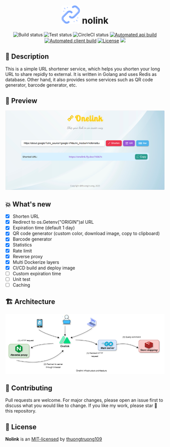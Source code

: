<div align="center">
    <h1><img src="public/logo.png" alt="logo"> nolink</h1>
    <img alt="Build status" src="https://img.shields.io/github/actions/workflow/status/thuongtruong1009/short1url/build.yml?logo=GitHub&label=build">
    <img alt="Test status" src="https://img.shields.io/github/actions/workflow/status/thuongtruong1009/short1url/test.yml?logo=GitHub&label=test">
    <img alt="CircleCI status" src="https://circleci.com/gh/circleci/circleci-docs.svg?style=svg">
    <a href="https://github.com/thuongtruong109/nolink/pkgs/container/nolink-api"><img alt="Automated api build" src="https://img.shields.io/docker/automated/thuongtruong1009/nolink-api?logo=Docker&label=server"></a>
    <a href="https://github.com/thuongtruong109/nolink/pkgs/container/nolink-client"><img alt="Automated client build" src="https://img.shields.io/docker/automated/thuongtruong1009/nolink-client?logo=Docker&label=client"></a>
    <a href="https://github.com/thuongtruong109/nolink/blob/main/LICENSE"><img alt="License" src="https://img.shields.io/github/license/thuongtruong109/nolink"></a>
    <a href="https://paypal.me/thuongtruong1009" rel="nofollow"><img src="https://img.shields.io/badge/Donate-PayPal-ff3f59.svg" style="max-width: 100%;"></a>
</div>

## 🌳 Description

This is a simple URL shortener service, which helps you shorten your long URL to share repidly to external. It is written in Golang and uses Redis as database. Other hand, it also provides some services such as QR code generator, barcode generator, etc.

## 💫 Preview

![Preview image](public/preview.png)

## 💥 What's new

- [x] Shorten URL
- [x] Redirect to os.Getenv("ORIGIN")al URL
- [x] Expiration time (default 1 day)
- [x] QR code generator (custom color, download image, copy to clipboard)
- [x] Barcode generator
- [x] Statistics
- [x] Rate limit
- [x] Reverse proxy
- [x] Multi Dockerize layers
- [x] CI/CD build and deploy image
- [ ] Custom expiration time
- [ ] Unit test
- [ ] Caching

## 🏗️ Architecture

![Image](public/architecture.png)

## 🤝 Contributing

Pull requests are welcome. For major changes, please open an issue first to discuss what you would like to change. If you like my work, please star 🌟 this repository.

## 🪪 License

**Nolink** is an [MIT-licensed](LICENSE) by <a href="https://github.com/thuongtruong109">thuongtruong109</a>

<!-- ## References

[Ref1](https://liamhieuvu.com/url-shortener-with-golang-and-mysql)
[Go on K8s](https://www.callicoder.com/deploy-multi-container-go-redis-app-kubernetes/)
[Nginx cache](https://vietnix.vn/cau-hinh-cache-nginx/)
[Nginx refs](https://github.dev/veryacademy/yt-nginx-mastery-series)
-->
